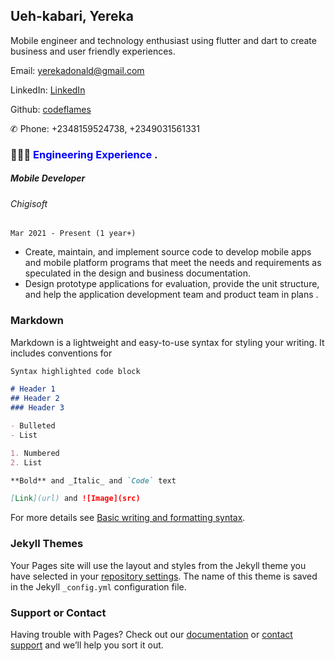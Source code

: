 ## Ueh-kabari, Yereka

Mobile engineer and technology enthusiast using flutter and dart to create business and user friendly experiences.

Email: [yerekadonald@gmail.com](yerekadonald@gmail.com)

LinkedIn: [LinkedIn](https://www.linkedin.com/in/yereka-ueh-kabari-ab242b169/) 

Github: [codeflames](https://github.com/codeflames/)

✆ Phone: +2348159524738, +2349031561331

### 👩🏼‍💻 <span style="color:blue"> Engineering Experience </span>.

##### Mobile Developer
###### Chigisoft
`Mar 2021 - Present (1 year+)`
  - Create, maintain, and implement source code to develop mobile apps and mobile platform programs that meet the needs and requirements as speculated in the design and business documentation.
 - Design prototype applications for evaluation, provide the unit structure, and help the application development team and product team in plans .


### Markdown

Markdown is a lightweight and easy-to-use syntax for styling your writing. It includes conventions for

```markdown
Syntax highlighted code block

# Header 1
## Header 2
### Header 3

- Bulleted
- List

1. Numbered
2. List

**Bold** and _Italic_ and `Code` text

[Link](url) and ![Image](src)
```

For more details see [Basic writing and formatting syntax](https://docs.github.com/en/github/writing-on-github/getting-started-with-writing-and-formatting-on-github/basic-writing-and-formatting-syntax).

### Jekyll Themes

Your Pages site will use the layout and styles from the Jekyll theme you have selected in your [repository settings](https://github.com/codeflames/cv/settings/pages). The name of this theme is saved in the Jekyll `_config.yml` configuration file.

### Support or Contact

Having trouble with Pages? Check out our [documentation](https://docs.github.com/categories/github-pages-basics/) or [contact support](https://support.github.com/contact) and we’ll help you sort it out.
